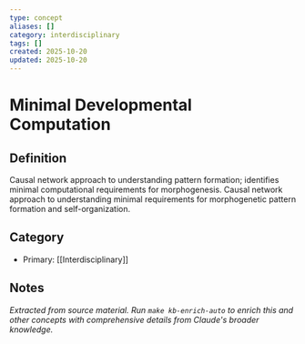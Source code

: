 ```yaml
---
type: concept
aliases: []
category: interdisciplinary
tags: []
created: 2025-10-20
updated: 2025-10-20
---
```


# Minimal Developmental Computation

## Definition

Causal network approach to understanding pattern formation; identifies minimal computational requirements for morphogenesis.
Causal network approach to understanding minimal requirements for morphogenetic pattern formation and self-organization.

## Category

- Primary: [[Interdisciplinary]]

## Notes

*Extracted from source material. Run `make kb-enrich-auto` to enrich this and other concepts with comprehensive details from Claude's broader knowledge.*
